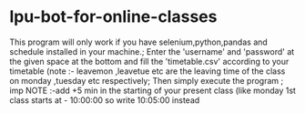 # lpu-bot-for-online-classes
This program will only work if you have selenium,python,pandas and schedule installed in your machine.;
Enter the 'username' and 'password' at the given space at the bottom and fill the 'timetable.csv' according to your timetable (note :- leavemon ,leavetue etc are the leaving time of the class on monday ,tuesday etc respectively;
Then simply execute the program ;
imp NOTE :-add +5 min in the starting of your present class (like monday 1st class starts at - 10:00:00  so write 10:05:00 instead 
